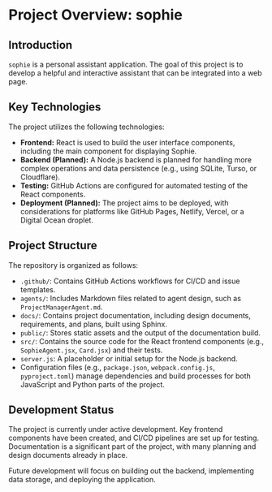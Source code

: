 # Project Overview: sophie

## Introduction

`sophie` is a personal assistant application. The goal of this project is to develop a helpful and interactive assistant that can be integrated into a web page.

## Key Technologies

The project utilizes the following technologies:

*   **Frontend:** React is used to build the user interface components, including the main component for displaying Sophie.
*   **Backend (Planned):** A Node.js backend is planned for handling more complex operations and data persistence (e.g., using SQLite, Turso, or Cloudflare).
*   **Testing:** GitHub Actions are configured for automated testing of the React components.
*   **Deployment (Planned):** The project aims to be deployed, with considerations for platforms like GitHub Pages, Netlify, Vercel, or a Digital Ocean droplet.

## Project Structure

The repository is organized as follows:

*   `.github/`: Contains GitHub Actions workflows for CI/CD and issue templates.
*   `agents/`: Includes Markdown files related to agent design, such as `ProjectManagerAgent.md`.
*   `docs/`: Contains project documentation, including design documents, requirements, and plans, built using Sphinx.
*   `public/`: Stores static assets and the output of the documentation build.
*   `src/`: Contains the source code for the React frontend components (e.g., `SophieAgent.jsx`, `Card.jsx`) and their tests.
*   `server.js`: A placeholder or initial setup for the Node.js backend.
*   Configuration files (e.g., `package.json`, `webpack.config.js`, `pyproject.toml`) manage dependencies and build processes for both JavaScript and Python parts of the project.

## Development Status

The project is currently under active development. Key frontend components have been created, and CI/CD pipelines are set up for testing. Documentation is a significant part of the project, with many planning and design documents already in place.

Future development will focus on building out the backend, implementing data storage, and deploying the application.
